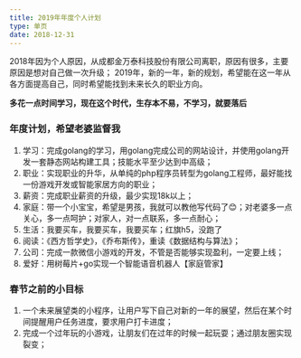 ```yaml
---
title: 2019年年度个人计划
type: 单页
date: 2018-12-31
---
```


2018年因为个人原因，从成都金万泰科技股份有限公司离职，原因有很多，主要原因是想对自己做一次升级；
2019年，新的一年，新的规划，希望能在这一年从各方面提高自己，同时希望能找到未来长久的职业方向。

**多花一点时间学习，现在这个时代，生存本不易，不学习，就要落后**

### 年度计划，希望老婆监督我
1. 学习：完成golang的学习，用golang完成公司的网站设计，并使用golang开发一套静态网站构建工具；技能水平至少达到中高级；
2. 职业：实现职业的升华，从单纯的php程序员转型为golang工程师，最好能找一份游戏开发或智能家居方向的职业；
3. 薪资：完成职业薪资的升级，最少实现18k以上；
4. 家庭：带一个小宝宝，希望是男孩，我就可以教他写代码了😊；对老婆多一点关心，多一点呵护；对家人，对一点联系，多一点耐心；
5. 生活：我要买车，我要买车，我要买车；红旗h5，没跑了
6. 阅读：《西方哲学史》，《乔布斯传》，重读《数据结构与算法》；
7. 公司：完成一款微信小游戏的开发，不管是否能够实现盈利，一定要上线；
8. 爱好：用树莓片+go实现一个智能语音机器人【家庭管家】

### 春节之前的小目标
1. 一个未来展望类的小程序，让用户写下自己对新的一年的展望，然后在某个时间提醒用户任务进度，要求用户打卡进度；
2. 完成一个过年玩的小游戏，让朋友们在过年的时候一起玩耍；通过朋友圈实现裂变；

